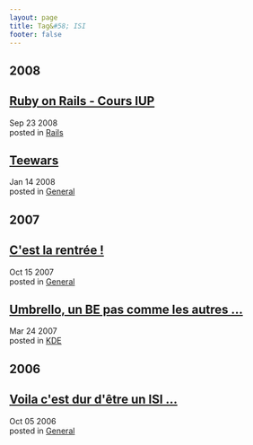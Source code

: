 ```yaml
---
layout: page
title: Tag&#58; ISI
footer: false
---
```


<div id="blog-archives" class="category">
<h2>2008</h2>

<article>
<h1><a href="/2008/09/23/ruby-on-rails-cours-iup/index.html">Ruby on Rails - Cours IUP</a></h1>
<time datetime="2008-09-23T00:00:00-06:00" pubdate><span class='month'>Sep</span> <span class='day'>23</span> <span class='year'>2008</span></time>
<footer>
<span class="categories">posted in 
<a href='/categories/rails/'>Rails</a></span>
</footer>
</article>

<article>
<h1><a href="/2008/01/14/teewars/index.html">Teewars</a></h1>
<time datetime="2008-01-14T00:00:00-06:00" pubdate><span class='month'>Jan</span> <span class='day'>14</span> <span class='year'>2008</span></time>
<footer>
<span class="categories">posted in 
<a href='/categories/general/'>General</a></span>
</footer>
</article>
<h2>2007</h2>

<article>
<h1><a href="/2007/10/15/cest-la-rentree/index.html">C'est la rentrée !</a></h1>
<time datetime="2007-10-15T00:00:00-06:00" pubdate><span class='month'>Oct</span> <span class='day'>15</span> <span class='year'>2007</span></time>
<footer>
<span class="categories">posted in 
<a href='/categories/general/'>General</a></span>
</footer>
</article>

<article>
<h1><a href="/2007/03/24/umbrello-un-be-pas-comme-les-autres/index.html">Umbrello, un BE pas comme les autres ...</a></h1>
<time datetime="2007-03-24T00:00:00-06:00" pubdate><span class='month'>Mar</span> <span class='day'>24</span> <span class='year'>2007</span></time>
<footer>
<span class="categories">posted in 
<a href='/categories/kde/'>KDE</a></span>
</footer>
</article>
<h2>2006</h2>

<article>
<h1><a href="/2006/10/05/voila-cest-dur-detre-un-isi/index.html">Voila c'est dur d'être un ISI ...</a></h1>
<time datetime="2006-10-05T00:00:00-06:00" pubdate><span class='month'>Oct</span> <span class='day'>05</span> <span class='year'>2006</span></time>
<footer>
<span class="categories">posted in 
<a href='/categories/general/'>General</a></span>
</footer>
</article>
</div>
